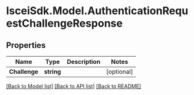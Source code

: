 # IsceiSdk.Model.AuthenticationRequestChallengeResponse

## Properties

Name | Type | Description | Notes
------------ | ------------- | ------------- | -------------
**Challenge** | **string** |  | [optional] 

[[Back to Model list]](../README.md#documentation-for-models) [[Back to API list]](../README.md#documentation-for-api-endpoints) [[Back to README]](../README.md)

